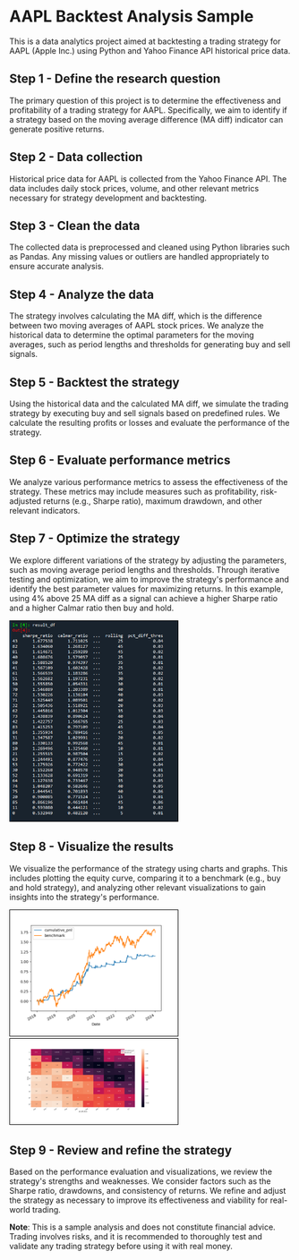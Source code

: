# AAPL Backtest Analysis Sample

This is a data analytics project aimed at backtesting a trading strategy for AAPL (Apple Inc.) using Python and Yahoo Finance API historical price data.

## Step 1 - Define the research question

The primary question of this project is to determine the effectiveness and profitability of a trading strategy for AAPL. Specifically, we aim to identify if a strategy based on the moving average difference (MA diff) indicator can generate positive returns.

## Step 2 - Data collection

Historical price data for AAPL is collected from the Yahoo Finance API. The data includes daily stock prices, volume, and other relevant metrics necessary for strategy development and backtesting.

## Step 3 - Clean the data

The collected data is preprocessed and cleaned using Python libraries such as Pandas. Any missing values or outliers are handled appropriately to ensure accurate analysis.

## Step 4 - Analyze the data

The strategy involves calculating the MA diff, which is the difference between two moving averages of AAPL stock prices. We analyze the historical data to determine the optimal parameters for the moving averages, such as period lengths and thresholds for generating buy and sell signals.

## Step 5 - Backtest the strategy

Using the historical data and the calculated MA diff, we simulate the trading strategy by executing buy and sell signals based on predefined rules. We calculate the resulting profits or losses and evaluate the performance of the strategy.

## Step 6 - Evaluate performance metrics

We analyze various performance metrics to assess the effectiveness of the strategy. These metrics may include measures such as profitability, risk-adjusted returns (e.g., Sharpe ratio), maximum drawdown, and other relevant indicators.

## Step 7 - Optimize the strategy

We explore different variations of the strategy by adjusting the parameters, such as moving average period lengths and thresholds. Through iterative testing and optimization, we aim to improve the strategy's performance and identify the best parameter values for maximizing returns. In this example, using 4% above 25 MA diff as a signal can achieve 
a higher Sharpe ratio and a higher Calmar ratio then buy and hold.

<img src="./images/sorted_opt_df.png" style="border: 1px solid black; width: 300px">

## Step 8 - Visualize the results

We visualize the performance of the strategy using charts and graphs. This includes plotting the equity curve, comparing it to a benchmark (e.g., buy and hold strategy), and analyzing other relevant visualizations to gain insights into the strategy's performance.

<img src="./images/equity_curve.png" style="border: 1px solid black; width: 300px">

<img src="./images/heatmap.png" style="border: 1px solid black; width: 300px">

## Step 9 - Review and refine the strategy

Based on the performance evaluation and visualizations, we review the strategy's strengths and weaknesses. We consider factors such as the Sharpe ratio, drawdowns, and consistency of returns. We refine and adjust the strategy as necessary to improve its effectiveness and viability for real-world trading.

**Note**: This is a sample analysis and does not constitute financial advice. Trading involves risks, and it is recommended to thoroughly test and validate any trading strategy before using it with real money.
